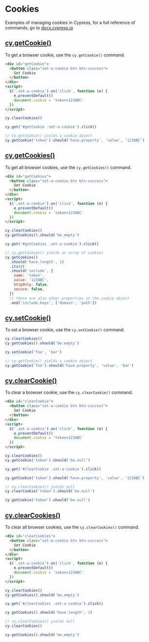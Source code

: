 # Cookies

Examples of managing cookies in Cypress, for a full reference of commands, go to [docs.cypress.io](https://on.cypress.io/api)

## [cy.getCookie()](https://on.cypress.io/getcookie)

To get a browser cookie, use the `cy.getCookie()` command.

<!-- fiddle cy.getCookie() - get a browser cookie -->

```html
<div id="getCookie">
  <button class="set-a-cookie btn btn-success">
    Set Cookie
  </button>
</div>
<script>
  $('.set-a-cookie').on('click', function (e) {
    e.preventDefault()
    document.cookie = 'token=123ABC'
  })
</script>
```

```js
cy.clearCookies()

cy.get('#getCookie .set-a-cookie').click()

// cy.getCookie() yields a cookie object
cy.getCookie('token').should('have.property', 'value', '123ABC')
```

<!-- fiddle-end -->

## [cy.getCookies()](https://on.cypress.io/getcookies)

To get all browser cookies, use the `cy.getCookies()` command.

<!-- fiddle cy.getCookies() - get browser cookies -->

```html
<div id="getCookies">
  <button class="set-a-cookie btn btn-success">
    Set Cookie
  </button>
</div>
<script>
  $('.set-a-cookie').on('click', function (e) {
    e.preventDefault()
    document.cookie = 'token=123ABC'
  })
</script>
```

```js
cy.clearCookies()
cy.getCookies().should('be.empty')

cy.get('#getCookies .set-a-cookie').click()

// cy.getCookies() yields an array of cookies
cy.getCookies()
  .should('have.length', 1)
  .its(0)
  .should('include', {
    name: 'token',
    value: '123ABC',
    httpOnly: false,
    secure: false,
  })
  // there are also other properties in the cookie object
  .and('include.keys', ['domain', 'path'])
```

<!-- fiddle-end -->

## [cy.setCookie()](https://on.cypress.io/setcookie)

To set a browser cookie, use the `cy.setCookie()` command.

<!-- fiddle cy.setCookie() - set a browser cookie -->

```js
cy.clearCookies()
cy.getCookies().should('be.empty')

cy.setCookie('foo', 'bar')

// cy.getCookie() yields a cookie object
cy.getCookie('foo').should('have.property', 'value', 'bar')
```

<!-- fiddle-end -->

## [cy.clearCookie()](https://on.cypress.io/clearcookie)

To clear a browser cookie, use the `cy.clearCookie()` command.

<!-- fiddle cy.clearCookie() - clear a browser cookie -->

```html
<div id="clearCookie">
  <button class="set-a-cookie btn btn-success">
    Set Cookie
  </button>
</div>
<script>
  $('.set-a-cookie').on('click', function (e) {
    e.preventDefault()
    document.cookie = 'token=123ABC'
  })
</script>
```

```js
cy.clearCookies()
cy.getCookie('token').should('be.null')

cy.get('#clearCookie .set-a-cookie').click()

cy.getCookie('token').should('have.property', 'value', '123ABC')

// cy.clearCookies() yields null
cy.clearCookie('token').should('be.null')

cy.getCookie('token').should('be.null')
```

<!-- fiddle-end -->

## [cy.clearCookies()](https://on.cypress.io/clearcookies)

To clear all browser cookies, use the `cy.clearCookies()` command.

<!-- fiddle cy.clearCookies() - clear browser cookies -->

```html
<div id="clearCookies">
  <button class="set-a-cookie btn btn-success">
    Set Cookie
  </button>
</div>
<script>
  $('.set-a-cookie').on('click', function (e) {
    e.preventDefault()
    document.cookie = 'token=123ABC'
  })
</script>
```

```js
cy.clearCookies()
cy.getCookies().should('be.empty')

cy.get('#clearCookies .set-a-cookie').click()

cy.getCookies().should('have.length', 1)

// cy.clearCookies() yields null
cy.clearCookies()

cy.getCookies().should('be.empty')
```

<!-- fiddle-end -->
